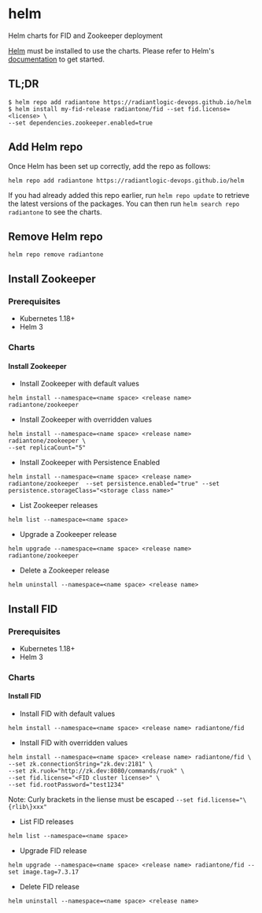 # helm
Helm charts for FID and Zookeeper deployment

[Helm](https://helm.sh) must be installed to use the charts.  Please refer to
Helm's [documentation](https://helm.sh/docs) to get started.

## TL;DR

```console
$ helm repo add radiantone https://radiantlogic-devops.github.io/helm
$ helm install my-fid-release radiantone/fid --set fid.license=<license> \
--set dependencies.zookeeper.enabled=true
```

## Add Helm repo

Once Helm has been set up correctly, add the repo as follows:

```
helm repo add radiantone https://radiantlogic-devops.github.io/helm
```

If you had already added this repo earlier, run `helm repo update` to retrieve
the latest versions of the packages.  You can then run `helm search repo radiantone` to see the charts.

## Remove Helm repo

```
helm repo remove radiantone
```

## Install Zookeeper

### Prerequisites
* Kubernetes 1.18+
* Helm 3

### Charts
#### Install Zookeeper
* Install Zookeeper with default values
```
helm install --namespace=<name space> <release name> radiantone/zookeeper
```
* Install Zookeeper with overridden values
```
helm install --namespace=<name space> <release name> radiantone/zookeeper \
--set replicaCount="5"
```
* Install Zookeeper with Persistence Enabled

```
helm install --namespace=<name space> <release name> radiantone/zookeeper  --set persistence.enabled="true" --set persistence.storageClass="<storage class name>"
```

* List Zookeeper releases
```
helm list --namespace=<name space>
```
* Upgrade a Zookeeper release
```
helm upgrade --namespace=<name space> <release name> radiantone/zookeeper
```
* Delete a Zookeeper release
```
helm uninstall --namespace=<name space> <release name>
```

## Install FID

### Prerequisites
* Kubernetes 1.18+
* Helm 3

### Charts
#### Install FID
* Install FID with default values
```
helm install --namespace=<name space> <release name> radiantone/fid
```
* Install FID with overridden values
```
helm install --namespace=<name space> <release name> radiantone/fid \
--set zk.connectionString="zk.dev:2181" \
--set zk.ruok="http://zk.dev:8080/commands/ruok" \
--set fid.license="<FID cluster license>" \
--set fid.rootPassword="test1234"
```
Note: Curly brackets in the liense must be escaped ```--set fid.license="\{rlib\}xxx"```

* List FID releases
```
helm list --namespace=<name space>
```
* Upgrade FID release
```
helm upgrade --namespace=<name space> <release name> radiantone/fid --set image.tag=7.3.17
```
* Delete FID release
```
helm uninstall --namespace=<name space> <release name>
```
